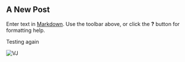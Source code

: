 ## A New Post

Enter text in [Markdown](http://daringfireball.net/projects/markdown/). Use the toolbar above, or click the **?** button for formatting help.

Testing again

![VJ]({{site.baseurl}}/VJ-aka-Vijay-Rudraraju.jpeg)
